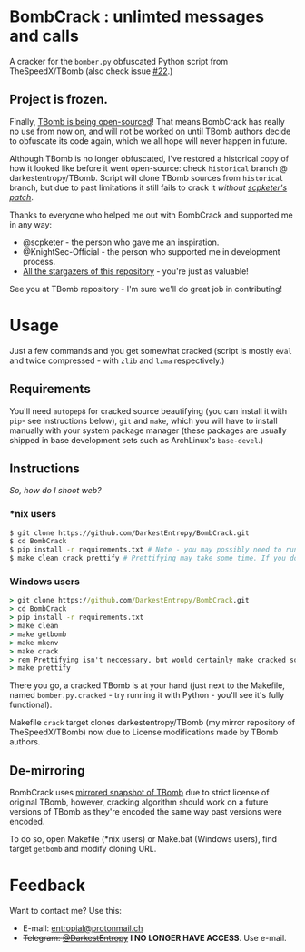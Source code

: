 # BombCrack : unlimted messages and calls
A cracker for the `bomber.py` obfuscated Python script from TheSpeedX/TBomb (also check issue [#22](https://github.com/TheSpeedX/TBomb/issues/22).)

## Project is frozen.
Finally, [TBomb is being open-sourced](https://github.com/TheSpeedX/TBomb/issues/41)!
That means BombCrack has really no use from now on, and will not be worked on until TBomb authors decide to obfuscate its code again, which we all hope will never happen in future.

Although TBomb is no longer obfuscated, I've restored a historical copy of how it looked like before
it went open-source: check `historical` branch @ darkestentropy/TBomb.
Script will clone TBomb sources from `historical` branch, but due to past limitations it still
fails to crack it *without [scpketer's patch](https://github.com/darkestentropy/bombcrack/issues/4)*.

Thanks to everyone who helped me out with BombCrack and supported me in any way:
* @scpketer - the person who gave me an inspiration.
* @KnightSec-Official - the person who supported me in development process.
* [All the stargazers of this repository](https://github.com/darkestentropy/bombcrack/stargazers) - you're just as valuable!

See you at TBomb repository - I'm sure we'll do great job in contributing!

# Usage
Just a few commands and you get somewhat cracked (script is mostly `eval` and twice compressed - with `zlib` and `lzma` respectively.)

## Requirements
You'll need `autopep8` for cracked source beautifying
(you can install it with `pip`- see instructions below),
`git` and `make`, which you will have to install manually with your system package manager (these packages are usually shipped in base development sets such as ArchLinux's `base-devel`.)

## Instructions
_So, how do I shoot web?_

### \*nix users
```bash
$ git clone https://github.com/DarkestEntropy/BombCrack.git
$ cd BombCrack
$ pip install -r requirements.txt # Note - you may possibly need to run this as root or append --user flag
$ make clean crack prettify # Prettifying may take some time. If you don't want it - remove 'prettify' target
```

### Windows users
```bat
> git clone https://github.com/DarkestEntropy/BombCrack.git
> cd BombCrack
> pip install -r requirements.txt
> make clean
> make getbomb
> make mkenv
> make crack
> rem Prettifying isn't neccessary, but would certainly make cracked source cleaner.
> make prettify
```

There you go, a cracked TBomb is at your hand (just next to the Makefile, named `bomber.py.cracked` - try running it with Python - you'll see it's fully functional).

Makefile `crack` target clones darkestentropy/TBomb (my mirror repository of TheSpeedX/TBomb)
now due to License modifications made by TBomb authors.

## De-mirroring
BombCrack uses [mirrored snapshot of TBomb](https://github.com/DarkestEntropy/TBomb)
due to strict license of original TBomb, however, cracking algorithm should work
on a future versions of TBomb as they're encoded the same way past versions were encoded.

To do so, open Makefile (\*nix users) or Make.bat (Windows users), find target `getbomb` and
modify cloning URL.

# Feedback
Want to contact me? Use this:
* E-mail: [entropial@protonmail.ch](mailto:entropial@protonmail.ch)
* ~~Telegram: [@DarkestEntropy](https://t.me/DarkestEntropy)~~ **I NO LONGER HAVE ACCESS**. Use e-mail.
